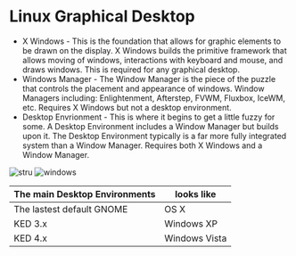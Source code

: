 
# Linux Graphical Desktop
* X Windows - This is the foundation that allows for graphic elements to be drawn on the display. X Windows builds the primitive framework that allows moving of windows, interactions with keyboard and mouse, and draws windows. This is required for any graphical desktop.
* Windows Manager - The Window Manager is the piece of the puzzle that controls the placement and appearance of windows. Window Managers including: Enlightenment, Afterstep, FVWM, Fluxbox, IceWM, etc. Requires X Windows but not a desktop environment.
* Desktop Envrionment - This is where it begins to get a little fuzzy for some. A Desktop Environment includes a Window Manager but builds upon it. The Desktop Environment typically is a far more fully integrated system than a Window Manager. Requires both X Windows and a Window Manager.

![stru](https://upload.wikimedia.org/wikipedia/commons/9/95/Schema_of_the_layers_of_the_graphical_user_interface.svg)
![windows](https://upload.wikimedia.org/wikipedia/commons/thumb/1/14/Window_%28windowing_system%29.svg/512px-Window_%28windowing_system%29.svg.png)

| The main Desktop Environments | looks like     |
|-------------------------------|----------------|
| The lastest default GNOME     | OS X           |
| KED 3.x                       | Windows XP     |    
| KED 4.x                       | Windows Vista  |
